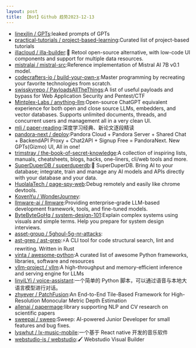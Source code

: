 ```yaml
---
layout: post
title: 【Bot】Github 趋势2023-12-13
---
```


* [linexjlin / GPTs](https://github.com/linexjlin/GPTs):leaked prompts of GPTs
* [practical-tutorials / project-based-learning](https://github.com/practical-tutorials/project-based-learning):Curated list of project-based tutorials
* [illacloud / illa-builder](https://github.com/illacloud/illa-builder):🚀 Retool open-source alternative, with low-code UI components and support for multiple data resources.
* [mistralai / mistral-src](https://github.com/mistralai/mistral-src):Reference implementation of Mistral AI 7B v0.1 model.
* [codecrafters-io / build-your-own-x](https://github.com/codecrafters-io/build-your-own-x):Master programming by recreating your favorite technologies from scratch.
* [swisskyrepo / PayloadsAllTheThings](https://github.com/swisskyrepo/PayloadsAllTheThings):A list of useful payloads and bypass for Web Application Security and Pentest/CTF
* [Mintplex-Labs / anything-llm](https://github.com/Mintplex-Labs/anything-llm):Open-source ChatGPT equivalent experience for both open and close source LLMs, embedders, and vector databases. Supports unlimited documents, threads, and concurrent users and management all in a very clean UI.
* [mli / paper-reading](https://github.com/mli/paper-reading):深度学习经典、新论文逐段精读
* [pandora-next / deploy](https://github.com/pandora-next/deploy):Pandora Cloud + Pandora Server + Shared Chat + BackendAPI Proxy + Chat2API + Signup Free = PandoraNext. New GPTs(Gizmo) UI, All in one!
* [trimstray / the-book-of-secret-knowledge](https://github.com/trimstray/the-book-of-secret-knowledge):A collection of inspiring lists, manuals, cheatsheets, blogs, hacks, one-liners, cli/web tools and more.
* [SuperDuperDB / superduperdb](https://github.com/SuperDuperDB/superduperdb):🔮 SuperDuperDB. Bring AI to your database; integrate, train and manage any AI models and APIs directly with your database and your data.
* [HuolalaTech / page-spy-web](https://github.com/HuolalaTech/page-spy-web):Debug remotely and easily like chrome devtools.
* [KovenYu / WonderJourney](https://github.com/KovenYu/WonderJourney):
* [llmware-ai / llmware](https://github.com/llmware-ai/llmware):Providing enterprise-grade LLM-based development framework, tools, and fine-tuned models.
* [ByteByteGoHq / system-design-101](https://github.com/ByteByteGoHq/system-design-101):Explain complex systems using visuals and simple terms. Help you prepare for system design interviews.
* [asset-group / 5ghoul-5g-nr-attacks](https://github.com/asset-group/5ghoul-5g-nr-attacks):
* [ast-grep / ast-grep](https://github.com/ast-grep/ast-grep):⚡A CLI tool for code structural search, lint and rewriting. Written in Rust
* [vinta / awesome-python](https://github.com/vinta/awesome-python):A curated list of awesome Python frameworks, libraries, software and resources
* [vllm-project / vllm](https://github.com/vllm-project/vllm):A high-throughput and memory-efficient inference and serving engine for LLMs
* [linyiLYi / voice-assistant](https://github.com/linyiLYi/voice-assistant):一个简单的 Python 脚本，可以通过语音与本地大语言模型进行对话。
* [zhyever / PatchFusion](https://github.com/zhyever/PatchFusion):An End-to-End Tile-Based Framework for High-Resolution Monocular Metric Depth Estimation
* [allenai / papermage](https://github.com/allenai/papermage):library supporting NLP and CV research on scientific papers
* [sweepai / sweep](https://github.com/sweepai/sweep):Sweep: AI-powered Junior Developer for small features and bug fixes.
* [lyswhut / lx-music-mobile](https://github.com/lyswhut/lx-music-mobile):一个基于 React native 开发的音乐软件
* [webstudio-is / webstudio](https://github.com/webstudio-is/webstudio):🖌 Webstudio Visual Builder

